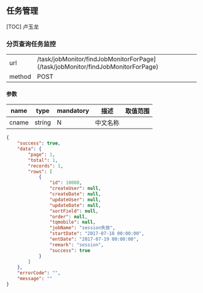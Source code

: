 ## 任务管理
[TOC] 卢玉龙



### 分页查询任务监控

| | |
| - | - |
| url | /task/jobMonitor/findJobMonitorForPage](/task/jobMonitor/findJobMonitorForPage) | 
| method | POST | 

#### 参数

| name | type | mandatory | 描述 | 取值范围 |
| - | - | - | - | - |
| cname | string | N | 中文名称 | |


```json
{
    "success": true,
    "data": {
        "page": 1,
        "total": 1,
        "records": 1,
        "rows": [
            {
                "id": 10000,
                "createUser": null,
                "createDate": null,
                "updateUser": null,
                "updateDate": null,
                "sortField": null,
                "order": null,
                "tqmobile": null,
                "jobName": "session失效",
                "startDate": "2017-07-18 00:00:00",
                "entDate": "2017-07-19 00:00:00",
                "remark": "session",
                "success": true
            }
        ]
    },
    "errorCode": "",
    "message": ""
}
```


